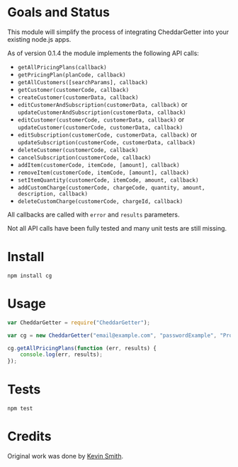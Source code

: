 # Goals and Status

This module will simplify the process of integrating CheddarGetter into your existing node.js apps.

As of version 0.1.4 the module implements the following API calls:

* `getAllPricingPlans(callback)`
* `getPricingPlan(planCode, callback)`
* `getAllCustomers([searchParams], callback)`
* `getCustomer(customerCode, callback)`
* `createCustomer(customerData, callback)`
* `editCustomerAndSubscription(customerData, callback)` or `updateCustomerAndSubscription(customerData, callback)`
* `editCustomer(customerCode, customerData, callback)` or `updateCustomer(customerCode, customerData, callback)`
* `editSubscription(customerCode, customerData, callback)` or `updateSubscription(customerCode, customerData, callback)`
* `deleteCustomer(customerCode, callback)`
* `cancelSubscription(customerCode, callback)`
* `addItem(customerCode, itemCode, [amount], callback)`
* `removeItem(customerCode, itemCode, [amount], callback)`
* `setItemQuantity(customerCode, itemCode, amount, callback)`
* `addCustomCharge(customerCode, chargeCode, quantity, amount, description, callback)`
* `deleteCustomCharge(customerCode, chargeId, callback)`

All callbacks are called with `error` and `results` parameters.

Not all API calls have been fully tested and many unit tests are still missing.

# Install

```
npm install cg
```

# Usage

```javascript
var CheddarGetter = require("CheddarGetter");

var cg = new CheddarGetter("email@example.com", "passwordExample", "ProductCode");

cg.getAllPricingPlans(function (err, results) {
	console.log(err, results);
});
```
# Tests

```
npm test
```

# Credits
Original work was done by [Kevin Smith](https://github.com/respectTheCode).
